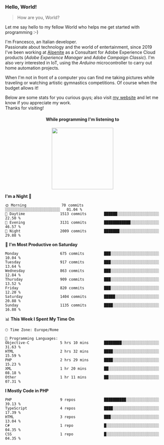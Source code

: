 ### Hello, World!

> How are you, World?

Let me say hello to my fellow World who helps me get started with programming :-)

I'm Francesco, an Italian developer.  
Passionate about technology and the world of entertainment, since 2019 I've been working at [Alpenite](https://www.alpenite.com) as a Consultant for Adobe Experience Cloud products (*Adobe Experience Manager* and *Adobe Campaign Classic*). I'm also very interested in IoT, using the *Arduino* microcontroller to carry out home automation projects.

When I'm not in front of a computer you can find me taking pictures while traveling or watching artistic gymnastics competitions. Of course when the budget allows it!

Below are some stats for you curious guys; also visit [my website](https://www.francescorega.eu) and let me know if you appreciate my work.  
Thanks for visiting!

<div align="center">
  <h4>While programming I'm listening to</h4>
  <a href="https://apps.francescorega.eu/now-playing/11147232609" target="_blank"><img src="https://apps.francescorega.eu/now-playing/11147232609" width="200"></a>
</div>

<!--START_SECTION:waka-->
**I'm a Night 🦉** 

```text
🌞 Morning                70 commits          ░░░░░░░░░░░░░░░░░░░░░░░░░   01.04 % 
🌆 Daytime                1513 commits        ██████░░░░░░░░░░░░░░░░░░░   22.50 % 
🌃 Evening                3131 commits        ████████████░░░░░░░░░░░░░   46.57 % 
🌙 Night                  2009 commits        ███████░░░░░░░░░░░░░░░░░░   29.88 % 
```
📅 **I'm Most Productive on Saturday** 

```text
Monday                   675 commits         ███░░░░░░░░░░░░░░░░░░░░░░   10.04 % 
Tuesday                  917 commits         ███░░░░░░░░░░░░░░░░░░░░░░   13.64 % 
Wednesday                863 commits         ███░░░░░░░░░░░░░░░░░░░░░░   12.84 % 
Thursday                 909 commits         ███░░░░░░░░░░░░░░░░░░░░░░   13.52 % 
Friday                   820 commits         ███░░░░░░░░░░░░░░░░░░░░░░   12.20 % 
Saturday                 1404 commits        █████░░░░░░░░░░░░░░░░░░░░   20.88 % 
Sunday                   1135 commits        ████░░░░░░░░░░░░░░░░░░░░░   16.88 % 
```


📊 **This Week I Spent My Time On** 

```text
🕑︎ Time Zone: Europe/Rome

💬 Programming Languages: 
Objective-C              5 hrs 10 mins       ████████░░░░░░░░░░░░░░░░░   31.63 % 
HTML                     2 hrs 32 mins       ████░░░░░░░░░░░░░░░░░░░░░   15.59 % 
PHP                      2 hrs 29 mins       ████░░░░░░░░░░░░░░░░░░░░░   15.23 % 
XML                      1 hr 20 mins        ██░░░░░░░░░░░░░░░░░░░░░░░   08.18 % 
Other                    1 hr 11 mins        ██░░░░░░░░░░░░░░░░░░░░░░░   07.31 % 
```

**I Mostly Code in PHP** 

```text
PHP                      9 repos             ██████████░░░░░░░░░░░░░░░   39.13 % 
TypeScript               4 repos             ████░░░░░░░░░░░░░░░░░░░░░   17.39 % 
HTML                     3 repos             ███░░░░░░░░░░░░░░░░░░░░░░   13.04 % 
C#                       1 repo              █░░░░░░░░░░░░░░░░░░░░░░░░   04.35 % 
CSS                      1 repo              █░░░░░░░░░░░░░░░░░░░░░░░░   04.35 % 
```




<!--END_SECTION:waka-->
